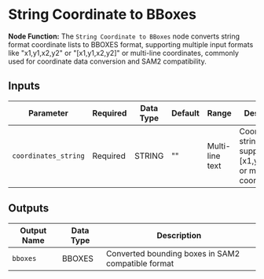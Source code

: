 # String Coordinate to BBoxes

**Node Function:** The `String Coordinate to BBoxes` node converts string format coordinate lists to BBOXES format, supporting multiple input formats like "x1,y1,x2,y2" or "[x1,y1,x2,y2]" or multi-line coordinates, commonly used for coordinate data conversion and SAM2 compatibility.

## Inputs

| Parameter | Required | Data Type | Default | Range | Description |
| --------- | -------- | --------- | ------- | ----- | ----------- |
| `coordinates_string` | Required | STRING | "" | Multi-line text | Coordinate string input, supports "[x1,y1,x2,y2]" or multi-line coordinates |

## Outputs

| Output Name | Data Type | Description |
|-------------|-----------|-------------|
| `bboxes` | BBOXES | Converted bounding boxes in SAM2 compatible format |